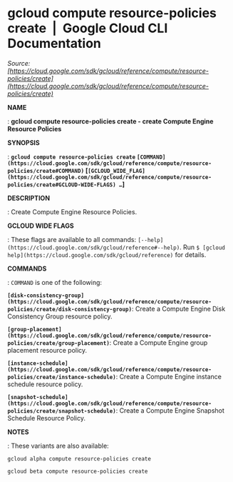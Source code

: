 # gcloud compute resource-policies create  |  Google Cloud CLI Documentation

*Source: [https://cloud.google.com/sdk/gcloud/reference/compute/resource-policies/create](https://cloud.google.com/sdk/gcloud/reference/compute/resource-policies/create)*

**NAME**

: **gcloud compute resource-policies create - create Compute Engine Resource Policies**

**SYNOPSIS**

: **`gcloud compute resource-policies create` `[COMMAND](https://cloud.google.com/sdk/gcloud/reference/compute/resource-policies/create#COMMAND)` [`[GCLOUD_WIDE_FLAG](https://cloud.google.com/sdk/gcloud/reference/compute/resource-policies/create#GCLOUD-WIDE-FLAGS) …`]**

**DESCRIPTION**

: Create Compute Engine Resource Policies.

**GCLOUD WIDE FLAGS**

: These flags are available to all commands: `[--help](https://cloud.google.com/sdk/gcloud/reference#--help)`.
Run `$ [gcloud help](https://cloud.google.com/sdk/gcloud/reference)` for details.

**COMMANDS**

: ``COMMAND`` is one of the following:

**`[disk-consistency-group](https://cloud.google.com/sdk/gcloud/reference/compute/resource-policies/create/disk-consistency-group)`**:
Create a Compute Engine Disk Consistency Group resource policy.

**`[group-placement](https://cloud.google.com/sdk/gcloud/reference/compute/resource-policies/create/group-placement)`**:
Create a Compute Engine group placement resource policy.

**`[instance-schedule](https://cloud.google.com/sdk/gcloud/reference/compute/resource-policies/create/instance-schedule)`**:
Create a Compute Engine instance schedule resource policy.

**`[snapshot-schedule](https://cloud.google.com/sdk/gcloud/reference/compute/resource-policies/create/snapshot-schedule)`**:
Create a Compute Engine Snapshot Schedule Resource Policy.

**NOTES**

: These variants are also available:

```
gcloud alpha compute resource-policies create
```

```
gcloud beta compute resource-policies create
```